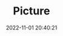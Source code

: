 ---
weight: 1
images:
- /images/edited/31.jpeg
title: Picture
date: 2022-11-01 20:40:21
tags:
- luminar
- work
---